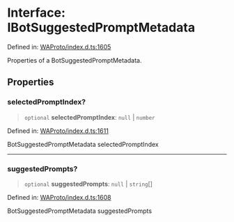 # Interface: IBotSuggestedPromptMetadata

Defined in: [WAProto/index.d.ts:1605](https://github.com/Riders004/Tv/blob/3d6aaf6f3efb499dc9d0ca82bb24083bb45a8478/WAProto/index.d.ts#L1605)

Properties of a BotSuggestedPromptMetadata.

## Properties

### selectedPromptIndex?

> `optional` **selectedPromptIndex**: `null` \| `number`

Defined in: [WAProto/index.d.ts:1611](https://github.com/Riders004/Tv/blob/3d6aaf6f3efb499dc9d0ca82bb24083bb45a8478/WAProto/index.d.ts#L1611)

BotSuggestedPromptMetadata selectedPromptIndex

***

### suggestedPrompts?

> `optional` **suggestedPrompts**: `null` \| `string`[]

Defined in: [WAProto/index.d.ts:1608](https://github.com/Riders004/Tv/blob/3d6aaf6f3efb499dc9d0ca82bb24083bb45a8478/WAProto/index.d.ts#L1608)

BotSuggestedPromptMetadata suggestedPrompts
